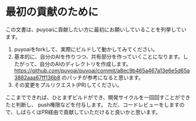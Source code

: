 # 最初の貢献のために

この文書は、puyoaiに貢献したい方に最初にお願いしていることを列挙しています。

1. puyoaiをforkして、実際にビルドして動かしてみてください。
2. 基本的に、自分のAIを作りつつ、共有部分を作っていくことになります。したがって、自分のAIのディレクトリを作成します。
https://github.com/puyoai/puyoai/commit/a8ec9b465a467a13e6e5d65a3882aaa67ff136b8 のパッチが参考になると思います。
3. その変更をプルリクエスト(PR)してください。

ここまでできれば、ひとまずビルドができ、開発サイクルを一回回すことができたと判断し、
push権限などを付与します。
ただ、コードレビューをしますので、しばらくはPR経由で貢献していただけると良いかと思います。
